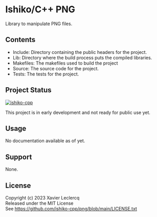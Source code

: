 # Ishiko/C++ PNG

Library to manipulate PNG files.


## Contents

- Include: Directory containing the public headers for the project.
- Lib: Directory where the build process puts the compiled libraries.
- Makefiles: The makefiles used to build the project
- Source: The source code for the project.
- Tests: The tests for the project.


## Project Status

[![ishiko-cpp](https://circleci.com/gh/ishiko-cpp/png.svg?style=shield)](https://circleci.com/gh/ishiko-cpp/png)

This project is in early development and not ready for public use yet. 


## Usage

No documentation available as of yet.


## Support

None.


## License

Copyright (c) 2023 Xavier Leclercq\
Released under the MIT License\
See https://github.com/ishiko-cpp/png/blob/main/LICENSE.txt
